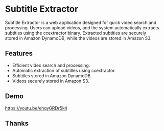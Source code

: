 # Subtitle Extractor

Subtitle Extractor is a web application designed for quick video search and processing. Users can upload videos, and the system automatically extracts subtitles using the ccextractor binary. Extracted subtitles are securely stored in Amazon DynamoDB, while the videos are stored in Amazon S3.

## Features

- Efficient video search and processing.
- Automatic extraction of subtitles using ccextractor.
- Subtitles stored in Amazon DynamoDB.
- Videos securely stored in Amazon S3.

## Demo

https://youtu.be/ehqyGRDr5k4

## Thanks
